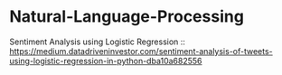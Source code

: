# Natural-Language-Processing

Sentiment Analysis using Logistic Regression ::
https://medium.datadriveninvestor.com/sentiment-analysis-of-tweets-using-logistic-regression-in-python-dba10a682556
